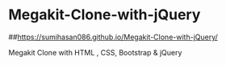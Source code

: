 # Megakit-Clone-with-jQuery

##https://sumihasan086.github.io/Megakit-Clone-with-jQuery/

Megakit Clone with HTML , CSS, Bootstrap &amp;  jQuery
